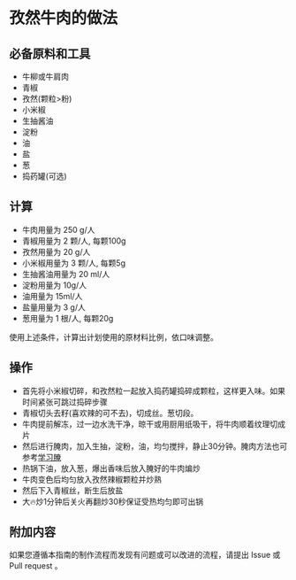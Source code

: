 # 孜然牛肉的做法

## 必备原料和工具
* 牛柳或牛肩肉 
* 青椒
* 孜然(颗粒>粉)
* 小米椒
* 生抽酱油
* 淀粉
* 油
* 盐
* 葱
* 捣药罐(可选)

## 计算
* 牛肉用量为 250 g/人
* 青椒用量为 2 颗/人, 每颗100g
* 孜然用量为 20 g/人
* 小米椒用量为 3 颗/人, 每颗5g
* 生抽酱油用量为 20 ml/人
* 淀粉用量为 10g/人
* 油用量为 15ml/人
* 盐量用量为 3 g/人
* 葱用量为 1 根/人, 每颗20g

使用上述条件，计算出计划使用的原材料比例，依口味调整。

## 操作

* 首先将小米椒切碎，和孜然粒一起放入捣药罐捣碎成颗粒，这样更入味。如果时间紧张可跳过捣碎步骤
* 青椒切头去籽(喜欢辣的可不去)，切成丝。葱切段。
* 牛肉提前解冻，过一边水洗干净，晾干或用厨用纸吸干，将牛肉顺着纹理切成片
* 然后进行腌肉，加入生抽，淀粉，油，均匀搅拌，静止30分钟。腌肉方法也可参考[学习腌](./tips/learn/学习腌.md)
* 热锅下油，放入葱，爆出香味后放入腌好的牛肉煸炒
* 牛肉变色后均匀放入孜然辣椒颗粒并炒熟
* 然后下入青椒丝，断生后放盐
* 大🔥炒1分钟后关火再翻炒30秒保证受热均匀即可出锅

## 附加内容

如果您遵循本指南的制作流程而发现有问题或可以改进的流程，请提出 Issue 或 Pull request 。
